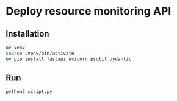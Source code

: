 # Deploy resource monitoring API

## Installation

```bash
uv venv
source .venv/bin/activate
uv pip install fastapi uvicorn psutil pydantic
```

## Run

```
python3 script.py
```
